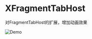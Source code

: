 # XFragmentTabHost
对FragmentTabHost的扩展，增加动画效果

![Demo](http://img.my.csdn.net/uploads/201607/17/1468765023_2406.gif)
